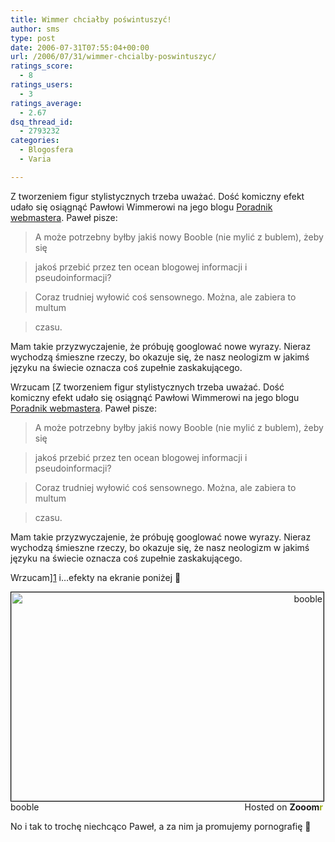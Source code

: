 ```yaml
---
title: Wimmer chciałby poświntuszyć!
author: sms
type: post
date: 2006-07-31T07:55:04+00:00
url: /2006/07/31/wimmer-chcialby-poswintuszyc/
ratings_score:
  - 8
ratings_users:
  - 3
ratings_average:
  - 2.67
dsq_thread_id:
  - 2793232
categories:
  - Blogosfera
  - Varia

---
```

Z tworzeniem figur stylistycznych trzeba uważać. Dość komiczny efekt udało się osiągnąć Pawłowi Wimmerowi na jego blogu <a target="_blank" href="http://poradnikwebmastera.blox.pl/2006/07/Blox-coraz-popularniejszy.html">Poradnik webmastera</a>. Paweł pisze:<!--more-->

> A może potrzebny byłby jakiś nowy Booble (nie mylić z bublem), żeby się
  
> jakoś przebić przez ten ocean blogowej informacji i pseudoinformacji?
  
> Coraz trudniej wyłowić coś sensownego. Można, ale zabiera to multum
  
> czasu.

Mam takie przyzwyczajenie, że próbuję googlować nowe wyrazy. Nieraz wychodzą śmieszne rzeczy, bo okazuje się, że nasz neologizm w jakimś języku na świecie oznacza coś zupełnie zaskakującego.
  
Wrzucam [Z tworzeniem figur stylistycznych trzeba uważać. Dość komiczny efekt udało się osiągnąć Pawłowi Wimmerowi na jego blogu <a target="_blank" href="http://poradnikwebmastera.blox.pl/2006/07/Blox-coraz-popularniejszy.html">Poradnik webmastera</a>. Paweł pisze:<!--more-->

> A może potrzebny byłby jakiś nowy Booble (nie mylić z bublem), żeby się
  
> jakoś przebić przez ten ocean blogowej informacji i pseudoinformacji?
  
> Coraz trudniej wyłowić coś sensownego. Można, ale zabiera to multum
  
> czasu.

Mam takie przyzwyczajenie, że próbuję googlować nowe wyrazy. Nieraz wychodzą śmieszne rzeczy, bo okazuje się, że nasz neologizm w jakimś języku na świecie oznacza coś zupełnie zaskakującego.
  
Wrzucam][1] i&#8230;efekty na ekranie poniżej 🙂

<div style="width: 500px; text-align: right">
  <a title="Zooomr :: Photo Sharing" href="http://beta.zooomr.com/photos/12290@Z01/110811/"><img width="500" height="334" border="0" alt="booble" style="border: 1px solid #000000" src="http://static.zooomr.com/images/26119efc5089212275d5113c2053326714921da2.jpg" /></a><span style="float: left">booble</span> Hosted on <strong>Zooom<span style="color: #9eae15">r</span></strong>
</div>

No i tak to trochę niechcąco Paweł, a za nim ja promujemy pornografię 🙂

 [1]: http://www.booble.com
